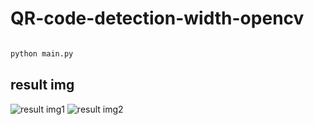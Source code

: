 # QR-code-detection-width-opencv

```bash

python main.py

```


## result img
![result img1](https://user-images.githubusercontent.com/76002783/175543876-d405a4be-f6b7-448e-ada9-ee91d411c957.png)
![result img2](https://user-images.githubusercontent.com/76002783/175543884-ebf1ee4b-dc4e-4ec8-8375-042d95c4a840.png)
